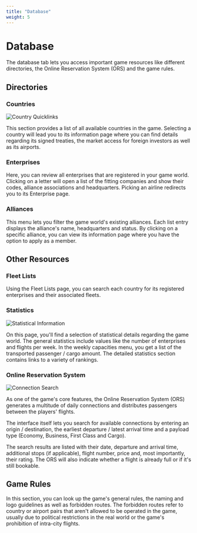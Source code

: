 ```yaml
---
title: "Database"
weight: 5
---
```


# Database

The database tab lets you access important game resources like different directories, the Online Reservation System (ORS) and the game rules.

## Directories

### Countries

![Country Quicklinks](countries_01.png "Country Quicklinks")

This section provides a list of all available countries in the game. Selecting a country will lead you to its information page where you can find details regarding its signed treaties, the market access for foreign investors as well as its airports.

### Enterprises

Here, you can review all enterprises that are registered in your game world. Clicking on a letter will open a list of the fitting companies and show their codes, alliance associations and headquarters. Picking an airline redirects you to its Enterprise page.

### Alliances

This menu lets you filter the game world's existing alliances. Each list entry displays the alliance's name, headquarters and status. By clicking on a specific alliance, you can view its information page where you have the option to apply as a member.

## Other Resources

### Fleet Lists

Using the Fleet Lists page, you can search each country for its registered enterprises and their associated fleets. 

### Statistics

![Statistical Information](statistics_01.png "Statistical Information")

On this page, you'll find a selection of statistical details regarding the game world. The general statistics include values like the number of enterprises and flights per week. In the weekly capacities menu, you get a list of the transported passenger / cargo amount. The detailed statistics section contains links to a variety of rankings.

### Online Reservation System

![Connection Search](ORS_01.png "Connection Search")

As one of the game's core features, the Online Reservation System (ORS) generates a multitude of daily connections and distributes passengers between the players' flights.

The interface itself lets you search for available connections by entering an origin / destination, the earliest departure / latest arrival time and a payload type (Economy, Business, First Class and Cargo).

The search results are listed with their date, departure and arrival time, additional stops (if applicable), flight number, price and, most importantly, their rating. The ORS will also indicate whether a flight is already full or if it's still bookable.

## Game Rules

In this section, you can look up the game's general rules, the naming and logo guidelines as well as forbidden routes. The forbidden routes refer to country or airport pairs that aren't allowed to be operated in the game, usually due to political restrictions in the real world or the game's prohibition of intra-city flights.
